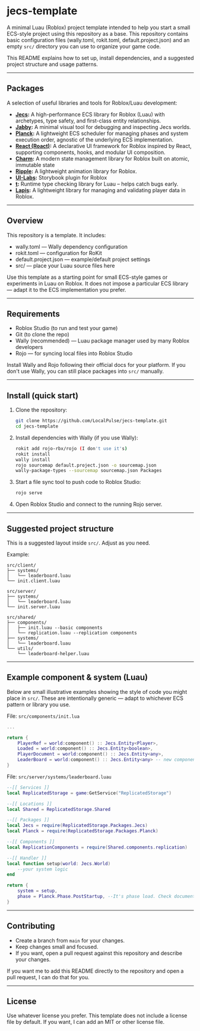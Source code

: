 # jecs-template
A minimal Luau (Roblox) project template intended to help you start a small ECS-style project using this repository as a base. This repository contains basic configuration files (wally.toml, rokit.toml, default.project.json) and an empty `src/` directory you can use to organize your game code.

This README explains how to set up, install dependencies, and a suggested project structure and usage patterns.

---

## Packages

A selection of useful libraries and tools for Roblox/Luau development:

- **[Jecs](https://ukendio.github.io/jecs/):** A high-performance ECS library for Roblox (Luau) with archetypes, type safety, and first-class entity relationships.
- **[Jabby](https://alicesaidhi.github.io/jabby/):** A minimal visual tool for debugging and inspecting Jecs worlds.
- **[Planck](https://github.com/YetAnotherClown/planck):** A lightweight ECS scheduler for managing phases and system execution order, agnostic of the underlying ECS implementation.
- **[React (Roact)](https://roblox.github.io/roact-alignment/):** A declarative UI framework for Roblox inspired by React, supporting components, hooks, and modular UI composition.
- **[Charm](https://github.com/littensy/charm):** A modern state management library for Roblox built on atomic, immutable state
- **[Ripple](https://github.com/littensy/ripple):** A lightweight animation library for Roblox.
- **[UI-Labs](https://ui-labs.luau.page/):** Storybook plugin for Roblox
- **[t](https://github.com/osyrisrblx/t):** Runtime type checking library for Luau – helps catch bugs early.
- **[Lapis](https://github.com/nezuo/lapis):** A lightweight library for managing and validating player data in Roblox.


---

## Overview

This repository is a template. It includes:

- wally.toml — Wally dependency configuration
- rokit.toml — configuration for RoKit
- default.project.json — example/default project settings
- src/ — place your Luau source files here

Use this template as a starting point for small ECS-style games or experiments in Luau on Roblox. It does not impose a particular ECS library — adapt it to the ECS implementation you prefer.

---

## Requirements

- Roblox Studio (to run and test your game)
- Git (to clone the repo)
- Wally (recommended) — Luau package manager used by many Roblox developers
- Rojo — for syncing local files into Roblox Studio

Install Wally and Rojo following their official docs for your platform. If you don't use Wally, you can still place packages into `src/` manually.

---

## Install (quick start)

1. Clone the repository:
   ```bash
   git clone https://github.com/LocalPulse/jecs-template.git
   cd jecs-template
   ```

2. Install dependencies with Wally (if you use Wally):
   ```bash
   rokit add rojo-rbx/rojo (I don't use it's)
   rokit install
   wally install
   rojo sourcemap default.project.json -o sourcemap.json
   wally-package-types --sourcemap sourcemap.json Packages
   ```

3. Start a file sync tool to push code to Roblox Studio:
     ```bash
     rojo serve
     ```

4. Open Roblox Studio and connect to the running Rojo server.

---

## Suggested project structure

This is a suggested layout inside `src/`. Adjust as you need.

Example:
```
src/client/
├── systems/
│   └── leaderboard.luau
└── init.client.luau

src/server/
├── systems/
│   └── leaderboard.luau
└── init.server.luau

src/shared/
├── components/
│   ├── init.luau --basic components
│   └── replication.luau --replication components
├── systems/
│   └── leaderboard.luau
└── utils/
    └── leaderboard-helper.luau
```

---

## Example component & system (Luau)

Below are small illustrative examples showing the style of code you might place in `src/`. These are intentionally generic — adapt to whichever ECS pattern or library you use.

File: `src/components/init.lua`
```lua
...

return {
	PlayerRef = world:component() :: Jecs.Entity<Player>,
	Loaded = world:component() :: Jecs.Entity<boolean>,
	PlayerDocument = world:component() :: Jecs.Entity<any>,
  	LeaderBoard = world:component() :: Jecs.Entity<any> -- new component
}
```

File: `src/server/systems/leaderboard.luau`
```lua
--[[ Services ]]
local ReplicatedStorage = game:GetService("ReplicatedStorage")

--[[ Locations ]]
local Shared = ReplicatedStorage.Shared

--[[ Packages ]]
local Jecs = require(ReplicatedStorage.Packages.Jecs)
local Planck = require(ReplicatedStorage.Packages.Planck)

--[[ Components ]]
local ReplicationComponents = require(Shared.components.replication)

--[[ Handler ]]
local function setup(world: Jecs.World)
	--your system logic
end

return {
	system = setup,
	phase = Planck.Phase.PostStartup, --It's phase load. Check documentation Planck.
}
```

---

## Contributing

- Create a branch from `main` for your changes.
- Keep changes small and focused.
- If you want, open a pull request against this repository and describe your changes.

If you want me to add this README directly to the repository and open a pull request, I can do that for you.

---

## License

Use whatever license you prefer. This template does not include a license file by default. If you want, I can add an MIT or other license file.
